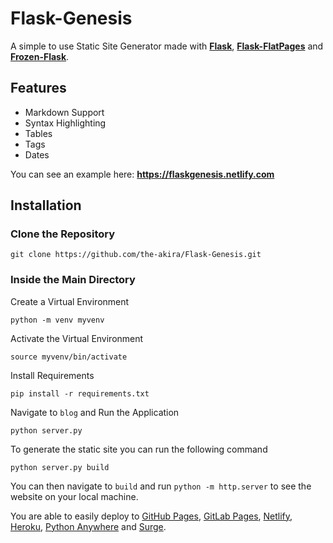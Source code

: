 # Flask-Genesis

A simple to use Static Site Generator made with **[Flask](https://flask.palletsprojects.com/en/1.1.x/)**, **[Flask-FlatPages](https://flask-flatpages.readthedocs.io/en/v0.7.1/)** and **[Frozen-Flask](https://pythonhosted.org/Frozen-Flask/)**.

## Features

- Markdown Support
- Syntax Highlighting
- Tables
- Tags
- Dates

You can see an example here: **https://flaskgenesis.netlify.com**

## Installation

### Clone the Repository

```
git clone https://github.com/the-akira/Flask-Genesis.git
```

### Inside the Main Directory

Create a Virtual Environment

```
python -m venv myvenv
```

Activate the Virtual Environment

```
source myvenv/bin/activate
```

Install Requirements

```
pip install -r requirements.txt
```

Navigate to `blog` and Run the Application

```
python server.py
```

To generate the static site you can run the following command

```
python server.py build
```

You can then navigate to `build` and run `python -m http.server` to see the website on your local machine. 

You are able to easily deploy to [GitHub Pages](https://pages.github.com/), [GitLab Pages](https://about.gitlab.com/product/pages/), [Netlify](https://www.netlify.com/), [Heroku](https://www.heroku.com), [Python Anywhere](https://www.pythonanywhere.com/) and [Surge](https://surge.sh/).
